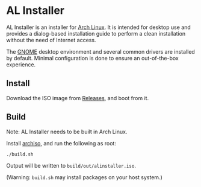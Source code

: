 AL Installer
============
AL Installer is an installer for [Arch Linux](https://www.archlinux.org/). It is
intended for desktop use and provides a dialog-based installation guide to
perform a clean installation without the need of Internet access.

The [GNOME](https://www.gnome.org/) desktop environment and several common
drivers are installed by default. Minimal configuration is done to ensure an
out-of-the-box experience.

## Install

Download the ISO image from [Releases](../../releases), and boot from it.

## Build

Note: AL Installer needs to be built in Arch Linux.

Install [archiso](https://www.archlinux.org/packages/?name=archiso), and run the
following as root:

```sh
./build.sh
```

Output will be written to `build/out/alinstaller.iso`.

(Warning: `build.sh` may install packages on your host system.)
